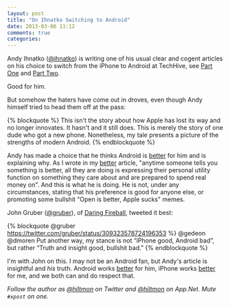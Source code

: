 ```yaml
---
layout: post
title: "On Ihnatko Switching to Android"
date: 2013-03-06 11:12
comments: true
categories: 
---
```


Andy Ihnatko ([@ihnatko](https://twitter.com/Ihnatko)) is writing one of his usual clear and cogent articles on his choice to switch from the iPhone to Android at TechHive, see [Part One](http://www.techhive.com/article/2030042/why-i-switched-from-iphone-to-android.html) and [Part Two](http://www.techhive.com/article/2030116/customize-and-collaborate-why-i-switched-from-iphone-to-android-part-2.html).

Good for him.

But somehow the haters have come out in droves, even though Andy himself tried to head them off at the pass:

{% blockquote %}
This isn't the story about how Apple has lost its way and no longer innovates. It hasn't and it still does. This is merely the story of one dude who got a new phone. Nonetheless, my tale presents a picture of the strengths of modern Android.
{% endblockquote %}

Andy has made a choice that he thinks Android is [better](http://hiltmon.com/blog/2013/03/02/better/) for him and is explaining why. As I wrote in my [better](http://hiltmon.com/blog/2013/03/02/better/) article, "anytime someone tells you something is better, all they are doing is expressing their personal utility function on something they care about and are prepared to spend real money on". And this is what he is doing. He is not, under any circumstances, stating that his preference is good for anyone else, or promoting some bullshit "Open is better, Apple sucks" memes.

John Gruber ([@gruber](https://twitter.com/gruber)), of [Daring Fireball](http://daringfireball.net), tweeted it best:

{% blockquote @gruber https://twitter.com/gruber/status/309323578724196353 %}
@gedeon @dmoren Put another way, my stance is not “iPhone good, Android bad”, but rather “Truth and insight good, bullshit bad.”
{% endblockquote %}

I'm with John on this. I may not be an Android fan, but Andy's article is insightful and *his* truth. Android works [better](http://hiltmon.com/blog/2013/03/02/better/) for him, iPhone works [better](http://hiltmon.com/blog/2013/03/02/better/) for me, and we both can and do respect that.

*Follow the author as [@hiltmon](http://twitter.com/hiltmon) on Twitter and [@hiltmon](http://alpha.app.net/hiltmon) on App.Net. Mute `#xpost` on one.*